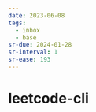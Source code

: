 ```yaml
---
date: 2023-06-08
tags:
  - inbox
  - base
sr-due: 2024-01-28
sr-interval: 1
sr-ease: 193
---
```


# leetcode-cli
